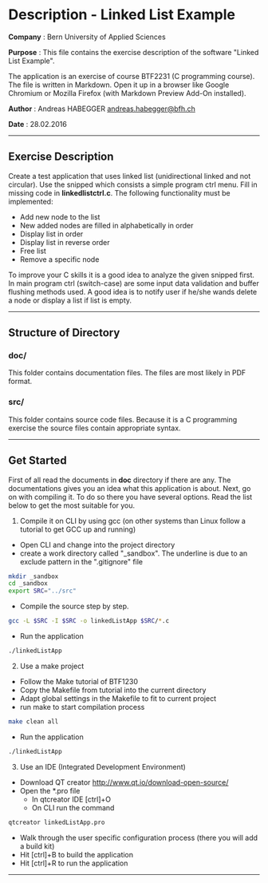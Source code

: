 # Description - Linked List Example

**Company**
 :  Bern University of Applied Sciences

**Purpose**
 :  This file contains the exercise description of the software "Linked List Example".

The application is an exercise of course BTF2231 (C programming course). The file is written in Markdown. Open it up in a browser like Google Chromium or Mozilla Firefox (with Markdown Preview Add-On installed).

**Author**
 :  Andreas HABEGGER <andreas.habegger@bfh.ch>

**Date**
 :  28.02.2016

___
Exercise Description
---
Create a test application that uses linked list (unidirectional linked and not circular). Use the snipped which consists a simple program ctrl menu. Fill in missing code in **linkedlistctrl.c**. The following functionality must be implemented:
  - Add new node to the list
  - New added nodes are filled in alphabetically in order
  - Display list in order
  - Display list in reverse order
  - Free list
  - Remove a specific node

To improve your C skills it is a good idea to analyze the given snipped first. In main program ctrl (switch-case) are some input data validation and buffer flushing methods used. A good idea is to notify user if he/she wands delete a node or display a list if list is empty.
___
Structure of Directory
---
### doc/

This folder contains documentation files. The files are most likely in PDF format.

### src/

This folder contains source code files. Because it is a C programming exercise the source files contain appropriate syntax.

___

Get Started
---
First of all read the documents in **doc** directory if there are any. The documentations gives you an idea what this application is about. Next, go on with compiling it. To do so there you have several options. Read the list below to get the most suitable for you.

1. Compile it on CLI by using gcc (on other systems than Linux follow a tutorial to get GCC up and running)
 - Open CLI and change into the project directory
 - create a work directory called "_sandbox".  The underline is due to an exclude pattern in the ".gitignore" file
 
```bash
mkdir _sandbox
cd _sandbox
export SRC="../src"
```
 - Compile the source step by step.
 
```bash
gcc -L $SRC -I $SRC -o linkedListApp $SRC/*.c
```
 - Run the application
 
```bash
./linkedListApp
```
2. Use a make project
 - Follow the Make tutorial of BTF1230
 - Copy the Makefile from tutorial into the current directory
 - Adapt global settings in the Makefile to fit to current project
 - run make to start compilation process
 
```bash
make clean all
```
 - Run the application
 
```bash
./linkedListApp
``` 
3. Use an IDE (Integrated Development Environment)
  - Download QT creator http://www.qt.io/download-open-source/
  - Open the *.pro file
    - In qtcreator IDE [ctrl]+O
    - On CLI run the command
    
```bash
qtcreator linkedListApp.pro
```    
  - Walk through the user specific configuration process (there you will add a build kit)
  - Hit [ctrl]+B to build the application
  - Hit [ctrl]+R to run the application
___






